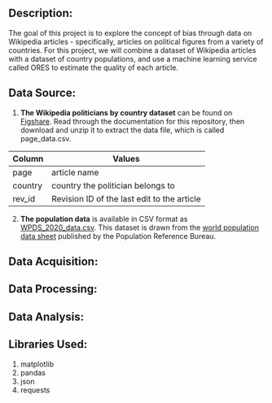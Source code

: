 ## Description:
The goal of this project is to explore the concept of bias through data on Wikipedia articles - specifically, articles on political figures from a variety of countries. For this project, we will combine a dataset of Wikipedia articles with a dataset of country populations, and use a machine learning service called ORES to estimate the quality of each article.


## Data Source:
1. **The Wikipedia politicians by country dataset** can be found on [Figshare](https://figshare.com/articles/dataset/Untitled_Item/5513449). Read through the documentation for this repository, then download and unzip it to extract the data file, which is called page_data.csv.

| Column                  | Values                                      |
|-------------------------|---------------------------------------------|
| page                    | article name                                |
| country                 | country the politician belongs to           |
| rev_id                  | Revision ID of the last edit to the article |

2. **The population data** is available in CSV format as [WPDS_2020_data.csv](https://docs.google.com/spreadsheets/d/1CFJO2zna2No5KqNm9rPK5PCACoXKzb-nycJFhV689Iw/edit#gid=283125346). This dataset is drawn from the [world population data sheet](https://www.prb.org/international/indicator/population/table/) published by the Population Reference Bureau.

## Data Acquisition: 


## Data Processing:


## Data Analysis:

## Libraries Used:
1. matplotlib
2. pandas
3. json
4. requests
